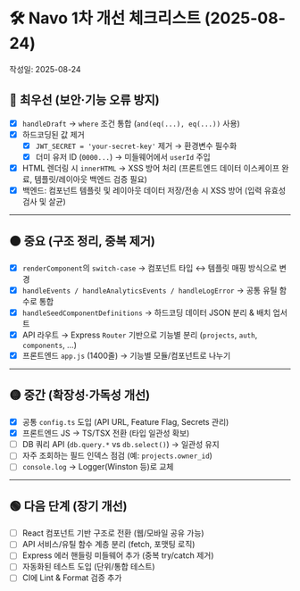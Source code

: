 # 🛠️ Navo 1차 개선 체크리스트 (2025-08-24)

작성일: 2025-08-24

## 🔴 최우선 (보안·기능 오류 방지)

- [x] `handleDraft` → `where` 조건 통합 (`and(eq(...), eq(...))` 사용)
- [x] 하드코딩된 값 제거
  - [x] `JWT_SECRET = 'your-secret-key'` 제거 → 환경변수 필수화
  - [x] 더미 유저 ID (`0000...`) → 미들웨어에서 `userId` 주입
- [x] HTML 렌더링 시 `innerHTML` → XSS 방어 처리 (프론트엔드 데이터 이스케이프 완료, 템플릿/레이아웃 백엔드 검증 필요)
- [x] 백엔드: 컴포넌트 템플릿 및 레이아웃 데이터 저장/전송 시 XSS 방어 (입력 유효성 검사 및 살균)

---

## 🟠 중요 (구조 정리, 중복 제거)

- [x] `renderComponent`의 `switch-case` → 컴포넌트 타입 ↔ 템플릿 매핑 방식으로 변경
- [x] `handleEvents / handleAnalyticsEvents / handleLogError` → 공통 유틸 함수로 통합
- [x] `handleSeedComponentDefinitions` → 하드코딩 데이터 JSON 분리 & 배치 업서트
- [x] API 라우트 → Express `Router` 기반으로 기능별 분리 (`projects`, `auth`, `components`, …)
- [x] 프론트엔드 `app.js` (1400줄) → 기능별 모듈/컴포넌트로 나누기

---

## 🟡 중간 (확장성·가독성 개선)

- [x] 공통 `config.ts` 도입 (API URL, Feature Flag, Secrets 관리)
- [x] 프론트엔드 JS → TS/TSX 전환 (타입 일관성 확보)
- [ ] DB 쿼리 API (`db.query.*` vs `db.select()`) → 일관성 유지
- [ ] 자주 조회하는 필드 인덱스 점검 (예: `projects.owner_id`)
- [ ] `console.log` → Logger(Winston 등)로 교체

---

## 🟢 다음 단계 (장기 개선)

- [ ] React 컴포넌트 기반 구조로 전환 (웹/모바일 공유 가능)
- [ ] API 서비스/유틸 함수 계층 분리 (fetch, 포맷팅 로직)
- [ ] Express 에러 핸들링 미들웨어 추가 (중복 try/catch 제거)
- [ ] 자동화된 테스트 도입 (단위/통합 테스트)
- [ ] CI에 Lint & Format 검증 추가
